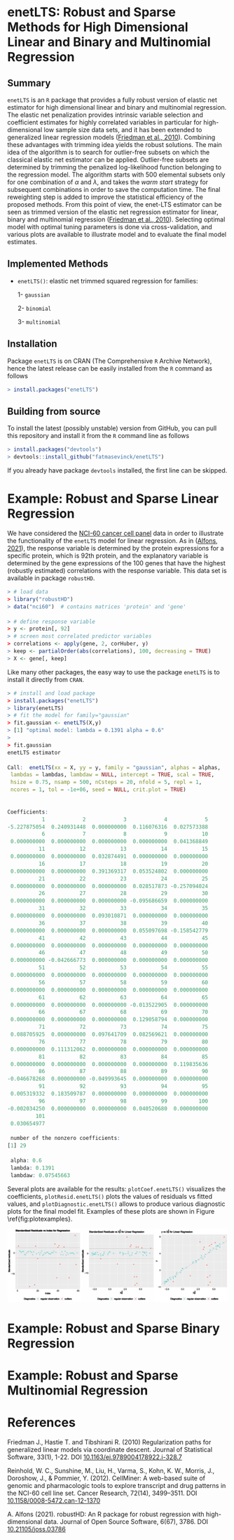 # enetLTS: Robust and Sparse Methods for High Dimensional Linear and Binary and Multinomial Regression

## Summary

`enetLTS` is an `R` package that provides a fully robust version of 
elastic net estimator for high dimensional linear and binary and multinomial regression. 
The elastic net penalization provides 
intrinsic variable selection and coefficient estimates for highly correlated 
variables in particular for high-dimensional low sample size 
data sets, and it has been extended to generalized linear regression models 
([Friedman et al., 2010](https://www.jstatsoft.org/article/download/v033i01/361)). 
Combining these advantages with trimming idea yields the robust solutions.
The main idea of the algorithm is to search for outlier-free subsets on which the classical elastic 
net estimator can be applied. Outlier-free subsets are determined by trimming 
the penalized log-likelihood function belonging to the regression model. 
The algorithm starts with 500 elemental subsets
only for one combination of $\alpha$ and $\lambda$, and takes the *warm start* strategy
for subsequent combinations in order to save the computation time.
The final reweighting step is added to improve the statistical 
efficiency of the proposed methods. 
From this point of view, the enet-LTS estimator can be seen as trimmed version 
of the elastic net regression estimator for linear, binary and multinomial 
regression ([Friedman et al., 2010](https://www.jstatsoft.org/article/download/v033i01/361)). 
Selecting optimal model with optimal tuning parameters is done via cross-validation, 
and various plots are available to illustrate model and to evaluate the 
final model estimates. 

## Implemented Methods 

- `enetLTS()`: elastic net trimmed squared regression for families:

   1- `gaussian`

   2- `binomial`
   
   3- `multinomial`
                                                                  

## Installation

Package `enetLTS` is on CRAN (The Comprehensive `R` Archive Network), hence the latest release can be easily installed from the `R` command as follows

```R
> install.packages("enetLTS")
```

## Building from source

To install the latest (possibly unstable) version from GitHub, you can pull this repository and install it from the `R` command line as follows

```R
> install.packages("devtools")
> devtools::install_github("fatmasevinck/enetLTS")
```

If you already have package `devtools` installed, the first line can be skipped.


# Example: Robust and Sparse Linear Regression

We have considered the [NCI-60 cancer cell panel](https://discover.nci.nih.gov/cellminer/) data in order to illustrate the functionality of the `enetLTS` model for linear regression. As in ([Alfons, 2021](https://joss.theoj.org/papers/10.21105/joss.03786)), the response variable is determined by the protein expressions for a specific protein, which is 92th protein, and
the explanatory variable is determined by the gene expressions of the 100 genes that have the highest (robustly estimated) correlations with the response variable. This data set is available in package `robustHD`.

```R
> # load data
> library("robustHD")
> data("nci60")  # contains matrices 'protein' and 'gene'

> # define response variable
> y <- protein[, 92]
> # screen most correlated predictor variables
> correlations <- apply(gene, 2, corHuber, y)
> keep <- partialOrder(abs(correlations), 100, decreasing = TRUE)
> X <- gene[, keep]
```

Like many other packages, the easy way to use the package `enetLTS` is to install it directly from `CRAN`. 

```R
> # install and load package
> install.packages("enetLTS")
> library(enetLTS)
> # fit the model for family="gaussian"
> fit.gaussian <- enetLTS(X,y)
> [1] "optimal model: lambda = 0.1391 alpha = 0.6"
>
> fit.gaussian
enetLTS estimator 

Call:  enetLTS(xx = X, yy = y, family = "gaussian", alphas = alphas,      
 lambdas = lambdas, lambdaw = NULL, intercept = TRUE, scal = TRUE,      
 hsize = 0.75, nsamp = 500, nCsteps = 20, nfold = 5, repl = 1,      
 ncores = 1, tol = -1e+06, seed = NULL, crit.plot = TRUE) 


Coefficients:
           1            2            3            4            5 
-5.227875054  0.240931448  0.000000000  0.116076316  0.027573388 
           6            7            8            9           10 
 0.000000000  0.000000000  0.000000000  0.000000000  0.041368849 
          11           12           13           14           15 
 0.000000000  0.000000000  0.032874491  0.000000000  0.000000000 
          16           17           18           19           20 
 0.000000000  0.000000000  0.391369317  0.053524802  0.000000000 
          21           22           23           24           25 
 0.000000000  0.000000000  0.000000000  0.028517873 -0.257094024 
          26           27           28           29           30 
 0.000000000  0.000000000  0.000000000 -0.095686659  0.000000000 
          31           32           33           34           35 
 0.000000000  0.000000000  0.093010871  0.000000000  0.000000000 
          36           37           38           39           40 
 0.000000000  0.000000000  0.000000000  0.055097698 -0.158542779 
          41           42           43           44           45 
 0.000000000  0.000000000  0.000000000  0.000000000  0.000000000 
          46           47           48           49           50 
 0.000000000 -0.042666773  0.000000000  0.000000000  0.000000000 
          51           52           53           54           55 
 0.000000000  0.000000000  0.000000000  0.000000000  0.000000000 
          56           57           58           59           60 
 0.000000000  0.000000000  0.000000000  0.000000000  0.000000000 
          61           62           63           64           65 
 0.000000000  0.000000000  0.000000000 -0.013522905  0.000000000 
          66           67           68           69           70 
 0.000000000  0.000000000  0.000000000  0.129058794  0.000000000 
          71           72           73           74           75 
 0.088705925  0.000000000  0.097641709  0.082569621  0.000000000 
          76           77           78           79           80 
 0.000000000  0.111312062  0.000000000  0.000000000  0.000000000 
          81           82           83           84           85 
 0.000000000  0.000000000  0.000000000  0.000000000  0.119835636 
          86           87           88           89           90 
-0.046678268  0.000000000 -0.049993645  0.000000000  0.000000000 
          91           92           93           94           95 
 0.005319332  0.183509787  0.000000000  0.000000000  0.000000000 
          96           97           98           99          100 
-0.002034250  0.000000000  0.000000000  0.040520680  0.000000000 
         101 
 0.030654977 

 number of the nonzero coefficients:
[1] 29

 alpha: 0.6
 lambda: 0.1391
 lambdaw: 0.07545663
```

Several plots are available for the results: `plotCoef.enetLTS()` visualizes the coefficients, 
`plotResid.enetLTS()` plots the values of residuals vs fitted values, 
and `plotDiagnostic.enetLTS()` allows to produce various diagnostic
plots for the final model fit. 
Examples of these plots are shown in Figure \ref{fig:plotexamples}.

![residuals (left); diagnostic (right)\label{fig:plotexamples}{width=%110}](paper/gausResidDiag.png)

# Example: Robust and Sparse Binary Regression 

# Example: Robust and Sparse Multinomial Regression

# References 

Friedman J., Hastie T. and Tibshirani R. (2010) Regularization paths for generalized linear models via coordinate descent. Journal of Statistical Software, 33(1), 1-22. DOI
[10.1163/ej.9789004178922.i-328.7](https://www.jstatsoft.org/article/download/v033i01/361)

Reinhold, W. C., Sunshine, M., Liu, H., Varma, S., Kohn, K. W., Morris, J., Doroshow, J., &
Pommier, Y. (2012). CellMiner: A web-based suite of genomic and pharmacologic tools to
explore transcript and drug patterns in the NCI-60 cell line set. Cancer Research, 72(14),
3499–3511. DOI
[10.1158/0008-5472.can-12-1370](https://pubmed.ncbi.nlm.nih.gov/22802077/)

A. Alfons (2021). robustHD: An R package for robust regression with high-dimensional data. 
Journal of Open Source Software, 6(67), 3786. DOI
[10.21105/joss.03786](https://joss.theoj.org/papers/10.21105/joss.03786)

